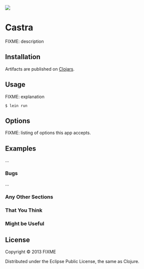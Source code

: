 <img src="https://raw.github.com/tailrecursion/castra/master/img/Masada.svg">

# Castra

FIXME: description

## Installation

Artifacts are published on [Clojars](http://clojars.org/tailrecursion/castra).

## Usage

FIXME: explanation

    $ lein run

## Options

FIXME: listing of options this app accepts.

## Examples

...

### Bugs

...

### Any Other Sections
### That You Think
### Might be Useful

## License

Copyright © 2013 FIXME

Distributed under the Eclipse Public License, the same as Clojure.
